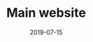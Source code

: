 ---
title: Main website
description: Restyling of the main Enel website, which includes landing pages, search, services and support.
client: Enel
skills:
  - Product Design
  - User Experience
  - User Interface
  - Interaction Design
date: 2019-07-15
layout: work
permalink: false
eleventyExcludeFromCollections: true
---